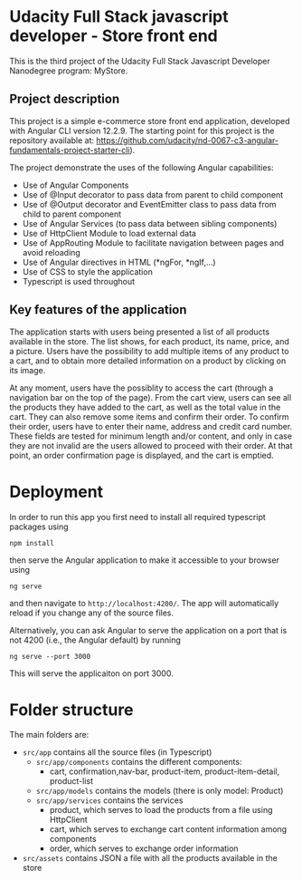 #  Udacity Full Stack javascript developer - Store front end

This is the third project of the Udacity Full Stack Javascript Developer Nanodegree program: MyStore.

## Project description

This project is a simple e-commerce store front end application, developed with Angular CLI version 12.2.9. The starting point for this project is the repository available at: https://github.com/udacity/nd-0067-c3-angular-fundamentals-project-starter-cli).

The project demonstrate the uses of the following Angular capabilities:
* Use of Angular Components
* Use of @Input decorator to pass data from parent to child component
* Use of @Output decorator and EventEmitter class to pass data from child to parent component
* Use of Angular Services (to pass data between sibling components)
* Use of HttpClient Module to load external data
* Use of AppRouting Module to facilitate navigation between pages and avoid reloading
* Use of Angular directives in HTML (*ngFor, *ngIf,...)
* Use of CSS to style the application
* Typescript is used throughout

## Key features of the application

The application starts with users being presented a list of all products available in the store. The list shows, for each product, its name, price, and a picture. Users have the possibility to add multiple items of any product to a cart, and to obtain more detailed information on a product by clicking on its image.

At any moment, users have the possiblity to access the cart (through a navigation bar on the top of the page). From the cart view, users can see all the products they have added to the cart, as well as the total value in the cart. They can also remove some items and confirm their order. To confirm their order, users have to enter their name, address and credit card number. These fields are tested for minimum length and/or content, and only in case they are not invalid are the users allowed to proceed with their order. At that point, an order confirmation page is displayed, and the cart is emptied. 


# Deployment

In order to run this app you first need to install all required typescript packages using
```
npm install
```
then serve the Angular application to make it accessible to your browser using
```
ng serve
```
and then navigate to `http://localhost:4200/`. The app will automatically reload if you change any of the source files.

Alternatively, you can ask Angular to serve the application on a port that is not 4200 (i.e., the Angular default) by running
```
ng serve --port 3000
```
This will serve the applicaiton on port 3000.

# Folder structure

The main folders are:
* `src/app` contains all the source files (in Typescript)
  * `src/app/components` contains the different components:
    *  cart, confirmation,nav-bar, product-item, product-item-detail, product-list
  * `src/app/models` contains the models (there is only model: Product)
  * `src/app/services` contains the services
    * product, which serves to load the products from a file using HttpClient
    * cart, which serves to exchange cart content information among components
    * order, which serves to exchange order information
* `src/assets` contains JSON a file with all the products available in the store

